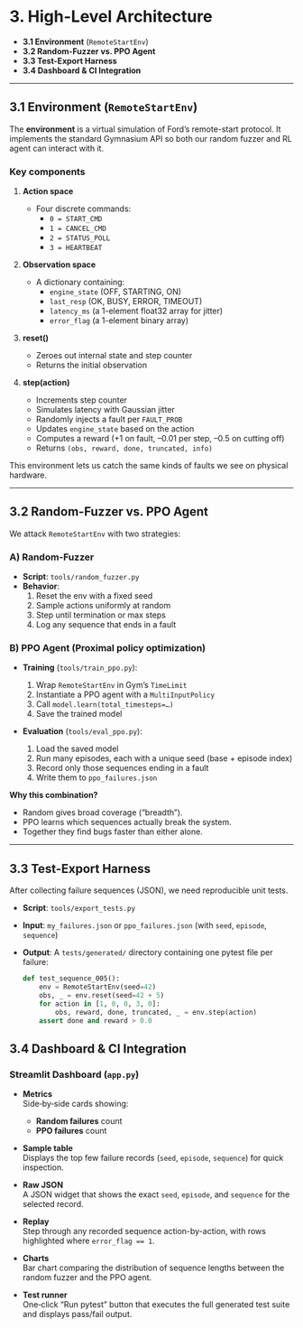 # 3. High-Level Architecture

- **3.1 Environment** (`RemoteStartEnv`)
- **3.2 Random-Fuzzer vs. PPO Agent**
- **3.3 Test-Export Harness**
- **3.4 Dashboard & CI Integration**

---

## 3.1 Environment (`RemoteStartEnv`)

The **environment** is a virtual simulation of Ford’s remote-start protocol. It implements the standard Gymnasium API so both our random fuzzer and RL agent can interact with it.

### Key components

1. **Action space**

   - Four discrete commands:
     - `0 = START_CMD`
     - `1 = CANCEL_CMD`
     - `2 = STATUS_POLL`
     - `3 = HEARTBEAT`

2. **Observation space**

   - A dictionary containing:
     - `engine_state` (OFF, STARTING, ON)
     - `last_resp` (OK, BUSY, ERROR, TIMEOUT)
     - `latency_ms` (a 1-element float32 array for jitter)
     - `error_flag` (a 1-element binary array)

3. **reset()**

   - Zeroes out internal state and step counter
   - Returns the initial observation

4. **step(action)**
   - Increments step counter
   - Simulates latency with Gaussian jitter
   - Randomly injects a fault per `FAULT_PROB`
   - Updates `engine_state` based on the action
   - Computes a reward (+1 on fault, –0.01 per step, –0.5 on cutting off)
   - Returns `(obs, reward, done, truncated, info)`

This environment lets us catch the same kinds of faults we see on physical hardware.

---

## 3.2 Random-Fuzzer vs. PPO Agent

We attack `RemoteStartEnv` with two strategies:

### A) Random-Fuzzer

- **Script**: `tools/random_fuzzer.py`
- **Behavior**:
  1. Reset the env with a fixed seed
  2. Sample actions uniformly at random
  3. Step until termination or max steps
  4. Log any sequence that ends in a fault

### B) PPO Agent (Proximal policy optimization)

- **Training** (`tools/train_ppo.py`):

  1. Wrap `RemoteStartEnv` in Gym’s `TimeLimit`
  2. Instantiate a PPO agent with a `MultiInputPolicy`
  3. Call `model.learn(total_timesteps=…)`
  4. Save the trained model

- **Evaluation** (`tools/eval_ppo.py`):
  1. Load the saved model
  2. Run many episodes, each with a unique seed (base + episode index)
  3. Record only those sequences ending in a fault
  4. Write them to `ppo_failures.json`

**Why this combination?**

- Random gives broad coverage (“breadth”).
- PPO learns which sequences actually break the system.
- Together they find bugs faster than either alone.

---

## 3.3 Test-Export Harness

After collecting failure sequences (JSON), we need reproducible unit tests.

- **Script**: `tools/export_tests.py`
- **Input**: `my_failures.json` or `ppo_failures.json` (with `seed`, `episode`, `sequence`)
- **Output**: A `tests/generated/` directory containing one pytest file per failure:

  ```python
  def test_sequence_005():
      env = RemoteStartEnv(seed=42)
      obs, _ = env.reset(seed=42 + 5)
      for action in [1, 0, 0, 3, 0]:
          obs, reward, done, truncated, _ = env.step(action)
      assert done and reward > 0.0
  ```

## 3.4 Dashboard & CI Integration

### Streamlit Dashboard (`app.py`)

- **Metrics**  
  Side‐by‐side cards showing:

  - **Random failures** count
  - **PPO failures** count

- **Sample table**  
  Displays the top few failure records (`seed`, `episode`, `sequence`) for quick inspection.

- **Raw JSON**  
  A JSON widget that shows the exact `seed`, `episode`, and `sequence` for the selected record.

- **Replay**  
  Step through any recorded sequence action-by-action, with rows highlighted where `error_flag == 1`.

- **Charts**  
  Bar chart comparing the distribution of sequence lengths between the random fuzzer and the PPO agent.

- **Test runner**  
  One‐click “Run pytest” button that executes the full generated test suite and displays pass/fail output.
